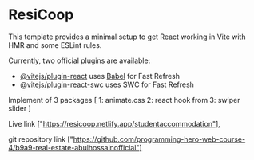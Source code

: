 # ResiCoop

This template provides a minimal setup to get React working in Vite with HMR and some ESLint rules.

Currently, two official plugins are available:

- [@vitejs/plugin-react](https://github.com/vitejs/vite-plugin-react/blob/main/packages/plugin-react/README.md) uses [Babel](https://babeljs.io/) for Fast Refresh
- [@vitejs/plugin-react-swc](https://github.com/vitejs/vite-plugin-react-swc) uses [SWC](https://swc.rs/) for Fast Refresh

Implement of 3 packages [
1: animate.css
2: react hook from
3: swiper slider
]

Live link ["https://resicoop.netlify.app/studentaccommodation"],

git repository link ["https://github.com/programming-hero-web-course-4/b9a9-real-estate-abulhossainofficial"]
